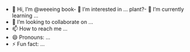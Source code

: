 - 👋 Hi, I’m @weeeing
book- 👀 I’m interested in ...
plant?- 🌱 I’m currently learning ...
- 💞️ I’m looking to collaborate on ...
- 📫 How to reach me ...
- 😄 Pronouns: ...
- ⚡ Fun fact: ...

<!---
weeeing/weeeing is a ✨ special ✨ repository because its `README.md` (this file) appears on your GitHub profile.
You can click the Preview link to take a look at your changes.
--->
